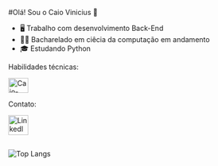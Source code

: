 #Olá! Sou o Caio Vinicius 👋

- 🖥️ Trabalho com desenvolvimento Back-End
- 👨‍🎓 Bacharelado em ciêcia da computação em andamento
- 🎓 Estudando Python


Habilidades técnicas:
  
<img align="center" alt="Caio-Python" height="30" width="40" src="https://cdn.jsdelivr.net/gh/devicons/devicon@latest/icons/python/python-original.svg" />
<div>

Contato:
<div>
  <a href="https:/www.linkedin.com/in/caio-vinicius-araujo-bezerra" target="_blank"><img height="40" src="https://skillicons.dev/icons?i=linkedin" alt="LinkedIn" title="LinkedIn" /></a>
  
 ##
![Top Langs](https://github-readme-stats.vercel.app/api/top-langs/?username=caioviniciusab&layout=compact)
